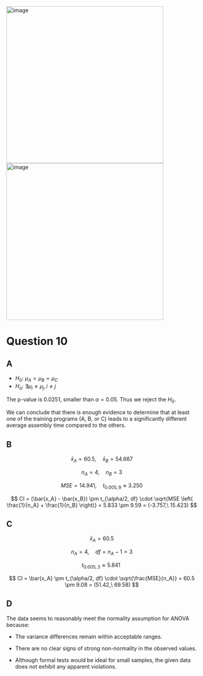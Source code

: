 <img width="414" alt="image" src="https://github.com/user-attachments/assets/ba7c9b41-3fd7-4146-b8e0-74422a23d0b7" />
<img width="414" alt="image" src="https://github.com/user-attachments/assets/f06ae1e9-99d1-4708-bcfa-d5a759f49499" />

# Question 10

## A

- $H_0$:  $\mu_A = \mu_B = \mu_C$
- $H_a$:  $\exists \mu_i \neq \mu_j, i \neq j$

The p-value is 0.0251, smaller than $\alpha = 0.05$. Thus we reject the $H_0$.

We can conclude that there is enough evidence to determine that at least one of the training programs (A, B, or C) leads to a significantly different average assembly time compared to the others.

## B

$$
\bar{x}_A = 60.5, \quad \bar{x}_B = 54.667
$$  

$$
n_A = 4, \quad n_B = 3
$$  

$$
MSE = 14.941, \quad t_{0.005, 9} \approx 3.250
$$  

$$
CI = (\bar{x_A} - \bar{x_B}) \pm t_{\alpha/2, df} \cdot \sqrt{MSE \left( \frac{1}{n_A} + \frac{1}{n_B} \right)} = 5.833 \pm 9.59 = (-3.757,\ 15.423)
$$

## C

$$
\bar{x}_A = 60.5
$$

$$
n_A = 4,\quad df = n_A - 1 = 3
$$

$$
t_{0.005, 3} \approx 5.841\ 
$$

$$
CI = \bar{x_A} \pm t_{\alpha/2, df} \cdot \sqrt{\frac{MSE}{n_A}} = 60.5 \pm 9.08 = (51.42,\ 69.58)
$$

## D

The data seems to reasonably meet the normality assumption for ANOVA because:

- The variance differences remain within acceptable ranges.

- There are no clear signs of strong non-normality in the observed values.

- Although formal tests would be ideal for small samples, the given data does not exhibit any apparent violations.


